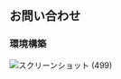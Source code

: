 ##  お問い合わせ

### 環境構築

![スクリーンショット (499)](https://github.com/user-attachments/assets/70ce9d6a-5e15-4e88-875b-6491788872ee)

